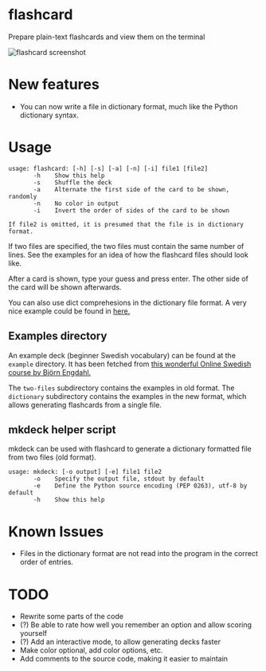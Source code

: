# flashcard

Prepare plain-text flashcards and view them on the terminal

![flashcard screenshot](http://bugsofberk.net/assets/flashcard.png)

# New features

* You can now write a file in dictionary format, much like the Python dictionary syntax.

# Usage

    usage: flashcard: [-h] [-s] [-a] [-n] [-i] file1 [file2]
           -h    Show this help
           -s    Shuffle the deck
           -a    Alternate the first side of the card to be shown, randomly
           -n    No color in output
           -i    Invert the order of sides of the card to be shown

    If file2 is omitted, it is presumed that the file is in dictionary format.

If two files are specified, the two files must contain the same number of lines. See the examples for an idea of how the flashcard files should look like.

After a card is shown, type your guess and press enter. The other side of the card will be shown afterwards.

You can also use dict comprehesions in the dictionary file format. A very nice example could be found in [here.](https://github.com/berkoz/flashcard/blob/master/examples/dictionary/powers-of-two)

## Examples directory
An example deck (beginner Swedish vocabulary) can be found at the `example` directory. It has been fetched from [this wonderful Online Swedish course by Björn Engdahl.](http://www.onlineswedish.com/main.php)

The `two-files` subdirectory contains the examples in old format. The `dictionary` subdirectory contains the examples in the new format, which allows generating flashcards from a single file.

## mkdeck helper script
mkdeck can be used with flashcard to generate a dictionary formatted file from two files (old format).

    usage: mkdeck: [-o output] [-e] file1 file2
           -o    Specify the output file, stdout by default
           -e    Define the Python source encoding (PEP 0263), utf-8 by default
           -h    Show this help

# Known Issues

* Files in the dictionary format are not read into the program in the correct order of entries.

# TODO

* Rewrite some parts of the code
* (?) Be able to rate how well you remember an option and allow scoring yourself
* (?) Add an interactive mode, to allow generating decks faster
* Make color optional, add color options, etc.
* Add comments to the source code, making it easier to maintain
